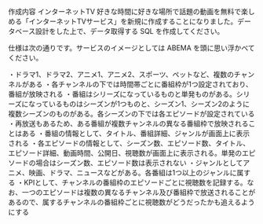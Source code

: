 作成内容
インターネットTV
好きな時間に好きな場所で話題の動画を無料で楽しめる「インターネットTVサービス」を新規に作成することになりました。データベース設計をした上で、データ取得する SQL を作成してください。

仕様は次の通りです。サービスのイメージとしては ABEMA を頭に思い浮かべてください。

・ドラマ1、ドラマ2、アニメ1、アニメ2、スポーツ、ペットなど、複数のチャンネルがある
・各チャンネルの下では時間帯ごとに番組枠が1つ設定されており、番組が放映される
・番組はシリーズになっているものと単発ものがある。シリーズになっているものはシーズンが1つものと、シーズン1、シーズン2のように複数シーズンのものがある。各シーズンの下では各エピソードが設定されている
・再放送もあるため、ある番組が複数チャンネルの異なる番組枠で放映されることはある
・番組の情報として、タイトル、番組詳細、ジャンルが画面上に表示される
・各エピソードの情報として、シーズン数、エピソード数、タイトル、エピソード詳細、動画時間、公開日、視聴数が画面上に表示される。単発のエピソードの場合はシーズン数、エピソード数は表示されない
・ジャンルとしてアニメ、映画、ドラマ、ニュースなどがある。各番組は1つ以上のジャンルに属する
・KPIとして、チャンネルの番組枠のエピソードごとに視聴数を記録する。なお、一つのエピソードは複数の異なるチャンネル及び番組枠で放送されることがあるので、属するチャンネルの番組枠ごとに視聴数がどうだったかも追えるようにする